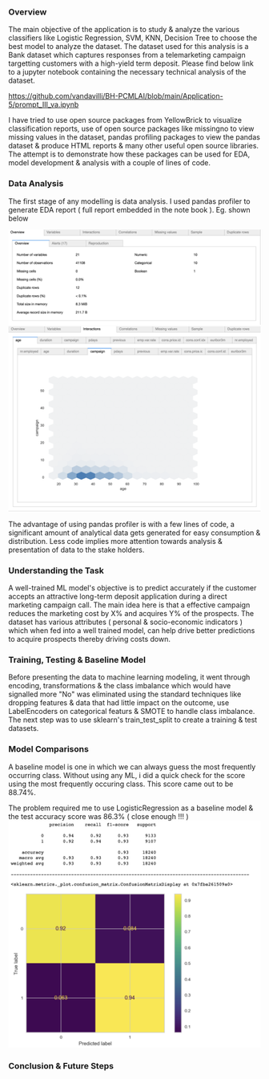 ### Overview
The main objective of the application is to study & analyze the various classifiers like Logistic Regression, SVM, KNN, Decision Tree to choose the best model to analyze the dataset. The dataset used for this analysis is a Bank dataset which captures responses from a telemarketing campaign targetting customers with a high-yield term deposit. Please find below link to a jupyter notebook containing the necessary technical analysis of the dataset. 

https://github.com/vandavilli/BH-PCMLAI/blob/main/Application-5/prompt_III_va.ipynb

I have tried to use open source packages from YellowBrick to visualize classification reports, use of open source packages like missingno to view missing values in the dataset, pandas profiling packages to view the pandas dataset & produce HTML reports & many other useful open source libraries. The attempt is to demonstrate how these packages can be used for EDA, model development & analysis with a couple of lines of code.

### Data Analysis
The first stage of any modelling is data analysis. I used pandas profiler to generate EDA report ( full report embedded in the note book ). Eg. shown below

<img src='img/1.png'>
<br>
<img src='img/2.png'>

The advantage of using pandas profiler is with a few lines of code, a significant amount of analytical data gets generated for easy consumption & distribution. Less code implies more attention towards analysis & presentation of data to the stake holders.

### Understanding the Task
A well-trained ML model's objective is to predict accurately if the customer accepts an attractive long-term deposit application during a direct marketing campaign call. The main idea here is that a effective campaign reduces the marketing cost by X% and acquires Y% of the prospects. The dataset has various attributes ( personal & socio-economic indicators ) which when fed into a well trained model, can help drive better predictions to acquire prospects thereby driving costs down.

### Training, Testing & Baseline Model
Before presenting the data to machine learning modeling, it went through encoding, transformations & the class imbalance which would have signalled more "No" was eliminated using the standard techniques like dropping features & data that had little impact on the outcome, use LabelEncoders on categorical featurs & SMOTE to handle class imbalance. The next step was to use sklearn's train_test_split to create a training & test datasets.

### Model Comparisons
A baseline model is one in which we can always guess the most frequently occurring class. Without using any ML, i did a quick check for the score using the most frequently occuring class. This score came out to be 88.74%. 

The problem required me to use LogisticRegression as a baseline model & the test accuracy score was 86.3% ( close enough !!! )
<br>
<img src='img/3.png'>

### Conclusion & Future Steps
